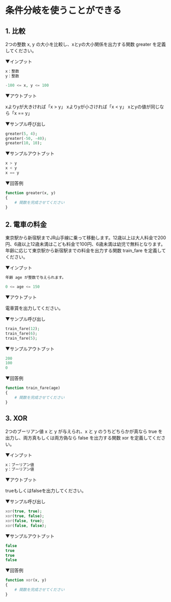 # 条件分岐を使うことができる

## 1. 比較

2つの整数 x, y の大小を比較し、xとyの大小関係を出力する関数 greater を定義してください。

▼インプット

```php
x：整数
y：整数

-100 <= x, y <= 100
```

▼アウトプット

xよりyが大きければ「x > y」
xよりyが小さければ「x < y」
xとyの値が同じなら「x == y」

▼サンプル呼び出し

```php
greater(5, 4);
greater(-50, -40);
greater(10, 10);
```

▼サンプルアウトプット

```php
x > y
x < y
x == y
```

▼回答例

```php
function greater(x, y)
{
    # 関数を完成させてください
}
```

## 2. 電車の料金

東京駅から新宿駅までJR山手線に乗って移動します。12歳以上は大人料金で200円、6歳以上12歳未満はこども料金で100円、6歳未満は幼児で無料となります。年齢に応じて東京駅から新宿駅までの料金を出力する関数 train_fare を定義してください。

▼インプット

```php
年齢 age が整数で与えられます。

0 <= age <= 150
```

▼アウトプット

電車賃を出力してください。

▼サンプル呼び出し

```php
train_fare(12);
train_fare(6);
train_fare(5);
```

▼サンプルアウトプット

```php
200
100
0
```

▼回答例

```php
function train_fare(age)
{
    # 関数を完成させてください
}
```

## 3. XOR

2つのブーリアン値 x と y が与えられ、x と y のうちどちらかが真なら true を出力し、両方真もしくは両方偽なら false を出力する関数 xor を定義してください。

▼インプット

```php
x：ブーリアン値
y：ブーリアン値
```

▼アウトプット

trueもしくはfalseを出力してください。

▼サンプル呼び出し

```php
xor(true, true);
xor(true, false);
xor(false, true);
xor(false, false);
```

▼サンプルアウトプット

```php
false
true
true
false
```

▼回答例

```php
function xor(x, y)
{
    # 関数を完成させてください
}
```
